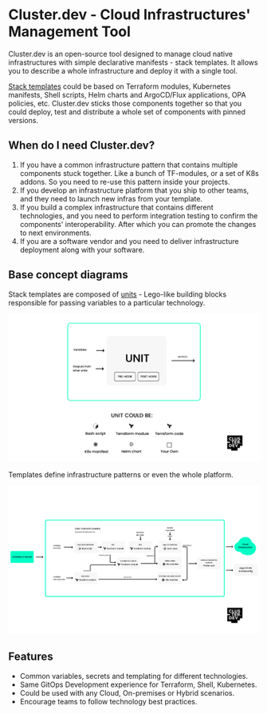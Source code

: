 # Cluster.dev - Cloud Infrastructures' Management Tool

Cluster.dev is an open-source tool designed to manage cloud native infrastructures with simple declarative manifests - stack templates. It allows you to describe a whole infrastructure and deploy it with a single tool.

[Stack templates](https://docs.cluster.dev/stack-templates-overview/) could be based on Terraform modules, Kubernetes manifests, Shell scripts, Helm charts and ArgoCD/Flux applications, OPA policies, etc. Cluster.dev sticks those components together so that you could deploy, test and distribute a whole set of components with pinned versions.

## When do I need Cluster.dev?

1. If you have a common infrastructure pattern that contains multiple components stuck together.
   Like a bunch of TF-modules, or a set of K8s addons. So you need to re-use this pattern inside your projects.
2. If you develop an infrastructure platform that you ship to other teams, and they need to launch new infras from your template.
3. If you build a complex infrastructure that contains different technologies, and you need to perform integration testing to confirm the components' interoperability. After which you can promote the changes to next environments.
4. If you are a software vendor and you need to deliver infrastructure deployment along with your software.

## Base concept diagrams

Stack templates are composed of [units](https://docs.cluster.dev/units-overview/) - Lego-like building blocks responsible for passing variables to a particular technology.

![cdev unit example diagram](./images/cdev-unit-example.png)

Templates define infrastructure patterns or even the whole platform.

![cdev template example diagram](./images/cdev-template-example.png)

## Features

- Common variables, secrets and templating for different technologies.
- Same GitOps Development experience for Terraform, Shell, Kubernetes.
- Could be used with any Cloud, On-premises or Hybrid scenarios.
- Encourage teams to follow technology best practices.
